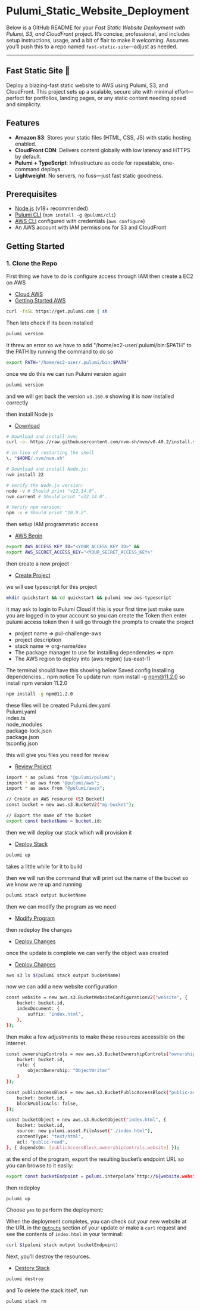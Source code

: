 # Pulumi_Static_Website_Deployment

Below is a GitHub README for your *Fast Static Website Deployment with Pulumi, S3, and CloudFront* project. It’s concise, professional, and includes setup instructions, usage, and a bit of flair to make it welcoming. Assumes you’ll push this to a repo named `fast-static-site`—adjust as needed.

---

## Fast Static Site 🚀

Deploy a blazing-fast static website to AWS using Pulumi, S3, and CloudFront. This project sets up a scalable, secure site with minimal effort—perfect for portfolios, landing pages, or any static content needing speed and simplicity.

## Features

- **Amazon S3**: Stores your static files (HTML, CSS, JS) with static hosting enabled.
- **CloudFront CDN**: Delivers content globally with low latency and HTTPS by default.
- **Pulumi + TypeScript**: Infrastructure as code for repeatable, one-command deploys.
- **Lightweight**: No servers, no fuss—just fast static goodness.

## Prerequisites

- [Node.js](https://nodejs.org/) (v18+ recommended)
- [Pulumi CLI](https://www.pulumi.com/docs/install/) (`npm install -g @pulumi/cli`)
- [AWS CLI](https://aws.amazon.com/cli/) configured with credentials (`aws configure`)
- An AWS account with IAM permissions for S3 and CloudFront

## Getting Started

### 1. Clone the Repo

First thing we have to do is configure access through IAM
then create a EC2 on AWS

- [Cloud AWS](https://www.pulumi.com/docs/iac/clouds/aws/)
- [Getting Started AWS](https://www.pulumi.com/docs/iac/get-started/aws/)

```bash
curl -fsSL https://get.pulumi.com | sh
```

Then lets check if its been installed

```bash
pulumi version
```

It threw an error so we have to add "/home/ec2-user/.pulumi/bin:$PATH" to the PATH
by running the command to do so

```bash
export PATH="/home/ec2-user/.pulumi/bin:$PATH"
```

once we do this we can run Pulumi version again

```bash
pulumi version
```

and we will get back the version `v3.160.0` showing it is now installed correctly

then install Node js

- [Download](https://nodejs.org/en/download)

```bash
# Download and install nvm:
curl -o- https://raw.githubusercontent.com/nvm-sh/nvm/v0.40.2/install.sh | bash

# in lieu of restarting the shell
\. "$HOME/.nvm/nvm.sh"

# Download and install Node.js:
nvm install 22

# Verify the Node.js version:
node -v # Should print "v22.14.0".
nvm current # Should print "v22.14.0".

# Verify npm version:
npm -v # Should print "10.9.2".
```

then setup IAM programmatic access

- [AWS Begin](https://www.pulumi.com/docs/iac/get-started/aws/begin/)

```bash
export AWS_ACCESS_KEY_ID="<YOUR_ACCESS_KEY_ID>" &&
export AWS_SECRET_ACCESS_KEY="<YOUR_SECRET_ACCESS_KEY>"
```

then create a new project

- [Create Project](https://www.pulumi.com/docs/iac/get-started/aws/create-project/)

we will use typescript for this project

```bash
mkdir quickstart && cd quickstart && pulumi new aws-typescript
```

it may ask to login to Pulumi Cloud if this is your first time just make sure you are logged in to your account so you can create the Token then
enter pulumi access token
then it will go through the prompts to create the project

- project name => pul-challenge-aws
- project description
- stack name => org-name/dev
- The package manager to use for installing dependencies => npm
- The AWS region to deploy into (aws:region) (us-east-1)

The terminal should have this showing below
Saved config
Installing dependencies...
npm notice To update run: npm install -g npm@11.2.0
so install npm version 11.2.0

```bash
npm install -g npm@11.2.0
```

these files will be created
Pulumi.dev.yaml  
Pulumi.yaml  
index.ts  
node_modules  
package-lock.json  
package.json  
tsconfig.json

this will give you files you need for review

- [Review Project](https://www.pulumi.com/docs/iac/get-started/aws/review-project/)

```bash
import * as pulumi from "@pulumi/pulumi";
import * as aws from "@pulumi/aws";
import * as awsx from "@pulumi/awsx";

// Create an AWS resource (S3 Bucket)
const bucket = new aws.s3.BucketV2("my-bucket");

// Export the name of the bucket
export const bucketName = bucket.id;
```

then we will deploy our stack which will provision it

- [Deploy Stack](https://www.pulumi.com/docs/iac/get-started/aws/deploy-stack/)

```bash
pulumi up
```

takes a little while for it to build

then we will run the command that will print out the name of the bucket so we know we re up and running

```bash
pulumi stack output bucketName
```

then we can modify the program as we need

- [Modify Program](https://www.pulumi.com/docs/iac/get-started/aws/modify-program/)

then redeploy the changes

- [Deploy Changes](https://www.pulumi.com/docs/iac/get-started/aws/deploy-changes/)

once the update is complete we can verify the object was created

- [Deploy Changes](https://www.pulumi.com/docs/iac/get-started/aws/deploy-changes/)

```bash
aws s3 ls $(pulumi stack output bucketName)
```

now we can add a new website configuration

```bash
const website = new aws.s3.BucketWebsiteConfigurationV2("website", {
    bucket: bucket.id,
    indexDocument: {
        suffix: "index.html",
    },
});
```

then make a few adjustments to make these resources accessible on the Internet.

```bash
const ownershipControls = new aws.s3.BucketOwnershipControls("ownership-controls", {
    bucket: bucket.id,
    rule: {
        objectOwnership: "ObjectWriter"
    }
});

const publicAccessBlock = new aws.s3.BucketPublicAccessBlock("public-access-block", {
    bucket: bucket.id,
    blockPublicAcls: false,
});

const bucketObject = new aws.s3.BucketObject("index.html", {
    bucket: bucket.id,
    source: new pulumi.asset.FileAsset("./index.html"),
    contentType: "text/html",
    acl: "public-read",
}, { dependsOn: [publicAccessBlock,ownershipControls,website] });
```

at the end of the program, export the resulting bucket’s endpoint URL so you can browse to it easily:

```bash
export const bucketEndpoint = pulumi.interpolate`http://${website.websiteEndpoint}`;
```

then redeploy

```bash
pulumi up
```

Choose `yes` to perform the deployment:

When the deployment completes, you can check out your new website at the URL in the [`Outputs`](https://www.pulumi.com/docs/iac/concepts/inputs-outputs/#outputs) section of your update or make a `curl` request and see the contents of `index.html` in your terminal:

```bash
curl $(pulumi stack output bucketEndpoint)
```

Next, you’ll destroy the resources.

- [Destory Stack](https://www.pulumi.com/docs/iac/get-started/aws/destroy-stack/)

```bash
pulumi destroy
```

and To delete the stack itself, run

```bash
pulumi stack rm
```
